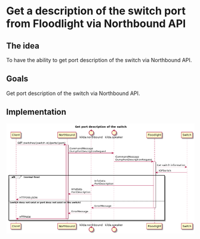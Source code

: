 # Get a description of the switch port from Floodlight via Northbound API 

## The idea
To have the ability to get port description of the switch via Northbound API.

## Goals
Get port description of the switch via Northbound API.

## Implementation
![Get port description](./switch-get-port-description.png "Get port description of the switch")
